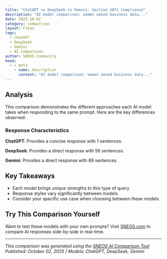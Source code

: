 ```yaml
---
title: "ChatGPT vs DeepSeek vs Gemini: Section 1071 Compliance"
description: "AI model comparison: women owned business data..."
date: 2025-10-02
category: comparison
layout: Clean
tags:
  - ChatGPT
  - DeepSeek
  - Gemini
  - AI Comparison
author: SNEOS Community
head:
  - - meta
    - name: description
      content: "AI model comparison: women owned business data..."
---
```


<ChatComparison
  title="ChatGPT vs DeepSeek vs Gemini: Section 1071 Compliance"
  prompt="women owned business data"
  :responses='{
    "ChatGPT": "Error calling OpenAI API.",
    "DeepSeek": "Of course. Here is a comprehensive overview of women-owned business data, covering key statistics, trends, challenges, and sources for further research.\n\n### Key Statistics and Highlights (Primarily U.S. Data)\n\nWomen-owned businesses are a powerful and growing segment of the global economy. Here are some of the most compelling figures:\n\n**Growth and Scale:**\n*   **She-cession Recovery:** Women started **49%** of all new businesses in the post-pandemic period (2020-2023), a significant rebound from the \u0022she-cession\u0022 where women disproportionately lost jobs.\n*   **She-Economy:** As of 2024, women own **~14 million** businesses in the U.S., employing over **12 million** workers and generating **$2.7 trillion** in revenue.\n*   **Rapid Growth:** The number of women-owned businesses grew at a rate nearly **twice** that of all businesses over the past several years.\n\n**Diversity and Inclusion:**\n*   **Majority-Minority:** Women of color are starting businesses at an even faster rate. They now account for **50%** of all women-owned businesses.\n*   **Breakdown:**\n    *   Black women own **~14%** of all women-owned firms.\n    *   Latina women own **~18%** of all women-owned firms.\n    *   Asian American women own **~10%** of all women-owned firms.\n\n**Employment and Revenue:**\n*   While the number of firms is high, there\u0027s a disparity in scale. The average women-owned business employs **0.9 people** (including the owner) and generates **~$230,000** in annual revenue, compared to the average for all businesses which is higher.\n*   Only about **3%** of women-owned businesses break the $1 million revenue mark, highlighting a challenge in scaling.\n\n**Global Context:**\n*   Globally, it\u0027s estimated that **one-third** of all small and medium enterprises (SMEs) are owned by women.\n*   The rate of women\u0027s entrepreneurship is particularly high in emerging economies, often driven by necessity.\n\n---\n\n### Major Trends in 2024\n\n1.  **Digital-First and E-commerce:** Women are leveraging online platforms to start businesses with lower overhead, reaching global markets from the start. Sectors like digital marketing, SaaS, and online retail are booming.\n2.  **Focus on Social Impact:** Women-owned businesses are more likely to prioritize social responsibility, sustainability, and community impact as core to their mission.\n3.  **The Rise of \u0022Mompreneurs\u0022:** The shift to remote and flexible work has enabled more mothers to launch businesses that allow them to balance family and career.\n4.  **Increased Access to Capital:** While still a challenge, there are now more funding options than ever, including women-focused venture capital firms, crowdfunding, and grant programs.\n\n---\n\n### Persistent Challenges\n\nDespite the growth, women entrepreneurs face unique hurdles:\n\n1.  **Access to Capital:** This is the single biggest challenge. In 2023, female founders received only **about 2%** of all venture capital funding. They also often face higher interest rates on loans and are required to provide more collateral.\n2.  **The Network Gap:** Access to influential networks, mentors, and sponsors (often called the \u0022old boys\u0027 club\u0022) remains a significant barrier to growth and investment.\n3.  **Lack of Representation:** Fewer women in high-level investment and C-suite roles can perpetuate unconscious bias in funding decisions and business support.\n4.  **Balancing Act:** Societal expectations around caregiving and domestic responsibilities can place an unequal burden on women entrepreneurs, limiting the time they can dedicate to scaling their businesses.\n\n---\n\n### Where to Find More Data\n\nIf you are conducting research, here are the most reliable sources for data on women-owned businesses:\n\n**United States:**\n*   **U.S. Census Bureau:** The **Survey of Business Owners (SBO)** is the gold standard, providing detailed demographic and economic data. It\u0027s conducted every five years.\n*   **National Association of Women Business Owners (NAWBO):** A leading advocacy organization that often publishes reports and surveys.\n*   **American Express \u0022State of Women-Owned Businesses\u0022 Report:** An annual report that is one of the most cited sources for trends and statistics.\n*   **Small Business Administration (SBA) Office of Women\u2019s Business Ownership:** Provides resources, and data, and oversees Women\u2019s Business Centers (WBCs) across the country.\n*   **Crunchbase:** Tracks venture capital funding and provides data on the gender gap in startup financing.\n\n**Global:**\n*   **Global Entrepreneurship Monitor (GEM):** Publishes an annual report that includes data on women\u0027s entrepreneurship rates, motivations, and challenges across dozens of countries.\n*   **World Bank Group\u0027s Women, Business and the Law:** Focuses on the legal barriers facing women, including entrepreneurship.\n*   **Dell Women\u2019s Entrepreneur Cities (WE Cities) Index:** Ranks cities globally on their ability to attract and support high-potential women entrepreneurs.\n\n### Summary\n\nThe data paints a clear picture: **women-owned businesses are a dynamic and essential engine of economic growth, job creation, and innovation.** Their growth rate is impressive, and their impact is profound, especially within communities of color. However, systemic barriers, particularly in access to capital and networks, continue to limit their potential scale. Addressing these challenges is key to unlocking the full economic power of women entrepreneurs.",
    "Gemini": "Okay, I can help you find data related to women-owned businesses.  To give you the *most useful* information, I need to know what you\u0027re looking for.  Please tell me about the following:\n\n**1. What is the specific focus of your data search?**\n\n*   **General Statistics?**  (e.g., number of women-owned businesses, revenue generated, industry sectors)\n*   **Demographics?** (e.g., race/ethnicity of owners, age of owners, education levels)\n*   **Economic Impact?** (e.g., job creation, contribution to GDP)\n*   **Financial Performance?** (e.g., access to capital, loan rates, profitability)\n*   **Specific Industry?** (e.g., women-owned tech startups, women-owned restaurants)\n*   **Geographic Location?** (e.g., national, state, city, rural vs. urban)\n*   **Trends Over Time?**  (e.g., growth rate of women-owned businesses over the past decade)\n*   **Challenges and Opportunities?** (e.g., barriers to entry, access to mentorship, work-life balance)\n*   **Something else?**  Be as specific as possible.\n\n**2. What level of detail do you need?**\n\n*   **Summary Data?** (e.g., a few key statistics)\n*   **Detailed Reports?** (e.g., comprehensive studies with extensive data tables)\n*   **Raw Data?** (e.g., datasets that you can analyze yourself)\n\n**3. What is your intended use for the data?**\n\n*   **Research?**\n*   **Business Planning?**\n*   **Advocacy?**\n*   **Policy Development?**\n*   **General Knowledge?**\n\n**4. What is your preferred data format?**\n\n*   **Tables?**\n*   **Graphs/Charts?**\n*   **Spreadsheet (CSV, Excel)?**\n*   **PDF Report?**\n*   **API Access?**\n\n**5. What is your timeframe?**\n\n*   **Most recent data available?**\n*   **Data from a specific year or period?**\n\n**Once I have this information, I can provide you with more specific and relevant resources.  In the meantime, here are some potential starting points:**\n\n**Key Data Sources:**\n\n*   **U.S. Census Bureau:**\n    *   **Annual Business Survey (ABS):** Includes data on business ownership by gender, race, and ethnicity.  This is a primary source for detailed information.\n    *   **Survey of Business Owners (SBO):** While the SBO is not conducted annually anymore, older data is still valuable for historical comparisons.\n    *   **American Community Survey (ACS):** Provides demographic data that can be used to analyze characteristics of women business owners.\n*   **U.S. Small Business Administration (SBA):**\n    *   **Office of Advocacy:** Publishes reports and statistics on small businesses, including women-owned businesses.\n    *   **SBA Lending Data:** Provides information on SBA loans to women-owned businesses.\n*   **National Association of Women Business Owners (NAWBO):**\n    *   May have member surveys and reports on issues facing women business owners.\n*   **SCORE:**\n    *   A non-profit organization that provides mentorship and resources to small businesses.  They may have data on their clients, including women-owned businesses.\n*   **Financial Institutions:**\n    *   Some banks and lenders that focus on small business lending may publish data on their lending to women-owned businesses.\n*   **Research Organizations \u0026 Think Tanks:**\n    *   Organizations like the Center for American Progress, the Peterson Institute for International Economics, and university-based research centers may conduct studies on women\u0027s entrepreneurship.\n*   **Dun \u0026 Bradstreet:**\n    *   A commercial data provider that may have information on women-owned businesses. (Usually requires a subscription.)\n*   **Crunchbase/Pitchbook:**\n    *   Useful for data on women-founded startups and venture capital funding. (Usually requires a subscription.)\n\n**Example Search Terms:**\n\n*   \u0022Women-owned business statistics\u0022\n*   \u0022Women entrepreneurship data\u0022\n*   \u0022Number of women-owned businesses by state\u0022\n*   \u0022Revenue of women-owned businesses\u0022\n*   \u0022Access to capital for women-owned businesses\u0022\n*   \u0022Challenges facing women entrepreneurs\u0022\n\n**Important Considerations:**\n\n*   **Data Definitions:**  Be aware of how \u0022women-owned\u0022 is defined in each dataset (e.g., majority ownership, control).\n*   **Data Collection Methods:** Understand the methodology used to collect the data (e.g., survey, administrative records).\n*   **Data Limitations:**  Recognize any limitations of the data, such as sample size, response rates, or potential biases.\n*   **Data Updates:** Check the date of the data to ensure it is current.\n\nI look forward to helping you find the data you need once you provide more details about your specific requirements.\n"
  }'
  published-date="13:33"
/>

## Analysis

This comparison demonstrates the different approaches each AI model takes when responding to the same prompt. Here are the key differences observed:

### Response Characteristics

**ChatGPT**: Provides a concise response with 1 sentences. 

**DeepSeek**: Provides a direct response with 56 sentences. 

**Gemini**: Provides a direct response with 89 sentences. 

## Key Takeaways

- Each model brings unique strengths to this type of query
- Response styles vary significantly between models
- Consider your specific use case when choosing between these models

## Try This Comparison Yourself

Want to test these models with your own prompts? Visit [SNEOS.com](https://sneos.com) to compare AI responses side-by-side in real-time.

---

*This comparison was generated using the [SNEOS AI Comparison Tool](https://sneos.com)*
*Published: October 02, 2025 | Models: ChatGPT, DeepSeek, Gemini*
